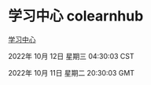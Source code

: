 # 学习中心 colearnhub
[学习中心](http://27.19.33.125:56308/colearnhub/)

2022年 10月 12日 星期三 04:30:03 CST

2022年 10月 11日 星期二 20:30:03 GMT
